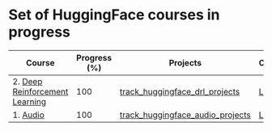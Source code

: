 # Set of HuggingFace courses in progress


| Course | Progress (%) | Projects | Certificate | Year |
| --- | --- | --- | --- | --- |
| 2. [Deep Reinforcement Learning](https://huggingface.co/learn/deep-rl-course/unit0/introduction) | 100 | [track_huggingface_drl_projects](https://github.com/jaymanvirk/track_huggingface_drl_projects) | [Link](https://huggingface-projects-deep-rl-course-certification.hf.space/file=/tmp/certificate55993a3d18e260adc2fa460bcac353fd79e3bd74.pdf) | 2024 |
| 1. [Audio](https://huggingface.co/learn/audio-course/chapter0/introduction) | 100 | [track_huggingface_audio_projects](https://github.com/jaymanvirk/track_huggingface_audio_projects) |[Link](https://cdn-uploads.huggingface.co/production/uploads/noauth/sKn5f5kQgxDvyaIvFs5VW.png) | 2024 |

